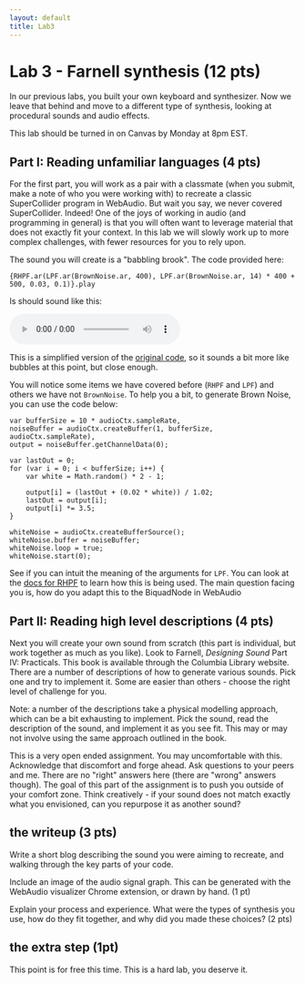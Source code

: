 ```yaml
---
layout: default
title: Lab3
---
```


# Lab 3 - Farnell synthesis (12 pts)

In our previous labs, you built your own keyboard and synthesizer.
Now we leave that behind and move to a different type of synthesis, looking at procedural sounds and audio effects.

This lab should be turned in on Canvas by Monday at 8pm EST.


## Part I: Reading unfamiliar languages (4 pts)

For the first part, you will work as a pair with a classmate (when you submit, make a note of who you were working with) to recreate a classic SuperCollider program in WebAudio.
But wait you say, we never covered SuperCollider.
Indeed! One of the joys of working in audio (and programming in general) is that you will often want to leverage material that does not exactly fit your context.
In this lab we will slowly work up to more complex challenges, with fewer resources for you to rely upon.

The sound you will create is a "babbling brook". The code provided here:

    {RHPF.ar(LPF.ar(BrownNoise.ar, 400), LPF.ar(BrownNoise.ar, 14) * 400 + 500, 0.03, 0.1)}.play

Is should sound like this: 

<audio controls>
  <source src="sounds/babbling.wav" type="audio/wav">
</audio>

This is a simplified version of the [original code](https://supercollider.github.io/examples/supercollider-code-examples.html), so it sounds a bit more like bubbles at this point, but close enough.

You will notice some items we have covered before (```RHPF``` and ```LPF```) and others we have not ```BrownNoise```.
To help you a bit, to generate Brown Noise, you can use the code below:

    var bufferSize = 10 * audioCtx.sampleRate,
    noiseBuffer = audioCtx.createBuffer(1, bufferSize, audioCtx.sampleRate),
    output = noiseBuffer.getChannelData(0);

    var lastOut = 0;
    for (var i = 0; i < bufferSize; i++) {
        var white = Math.random() * 2 - 1;
      
        output[i] = (lastOut + (0.02 * white)) / 1.02;
        lastOut = output[i];
        output[i] *= 3.5;
    }

    whiteNoise = audioCtx.createBufferSource();
    whiteNoise.buffer = noiseBuffer;
    whiteNoise.loop = true;
    whiteNoise.start(0);

See if you can intuit the meaning of the arguments for ```LPF```.
You can look at the [docs for RHPF](https://doc.sccode.org/Classes/RHPF.html) to learn how this is being used.
The main question facing you is, how do you adapt this to the BiquadNode in WebAudio

## Part II: Reading high level descriptions (4 pts)

Next you will create your own sound from scratch (this part is individual, but work together as much as you like).
Look to Farnell, *Designing Sound* Part IV: Practicals. 
This book is available through the Columbia Library website.
There are a number of descriptions of how to generate various sounds. 
Pick one and try to implement it.
Some are easier than others - choose the right level of challenge for you.

Note: a number of the descriptions take a physical modelling approach, which can be a bit exhausting to implement.
Pick the sound, read the description of the sound, and implement it as you see fit.
This may or may not involve using the same approach outlined in the book.

This is a very open ended assignment.
You may uncomfortable with this.
Acknowledge that discomfort and forge ahead.
Ask questions to your peers and me.
There are no "right" answers here (there are "wrong" answers though).
The goal of this part of the assignment is to push you outside of your comfort zone.
Think creatively - if your sound does not match exactly what you envisioned, can you repurpose it as another sound?

## the writeup (3 pts)

Write a short blog describing the sound you were aiming to recreate, and walking through the key parts of your code.

Include an image of the audio signal graph. This can be generated with the WebAudio visualizer Chrome extension, or drawn by hand. (1 pt)

Explain your process and experience.
What were the types of synthesis you use, how do they fit together, and why did you made these choices? (2 pts)

## the extra step (1pt)

This point is for free this time.
This is a hard lab, you deserve it.

